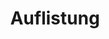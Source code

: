 ---
layout: modul
title: Auflistung
description: Modul für eine einfache Auflistung mehrere Inhaltseiten mit Datum, Titel und Verweis auf die Seite.
department: modul
name: modul-status-grid
img: media/konzepte/module/modul_status_grid.png
---